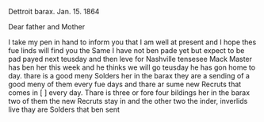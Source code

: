 Dettroit barax. Jan. 15. 1864

Dear father and Mother

I take my pen in hand to inform you that I am well at present and I hope thes fue linds will find you the Same  I have not ben pade yet but expect to be pad payed next teusday and then leve for Nashville tensesee  Mack Master has ben her this week and he thinks we will go teusday  he has gon home to day. thare is a good meny Solders her in the barax  they are a sending of a good meny of them every fue days and thare ar sume new Recruts that comes in [ ] every day. Thare is three or fore four bildings her in the barax two of them the new Recruts stay in and the other two the inder, inverlids live thay are Solders that ben sent